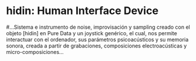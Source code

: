 # hidin: Human Interface Device

#...Sistema e instrumento de noise, improvisación y sampling creado con el objeto [hidin] en Pure Data y un joystick genérico, el cual, nos permite interactuar con el ordenador, sus parámetros psicoacústicos y su memoria sonora, creada a partir de grabaciones, composiciones electroacústicas y micro-composiciones...
